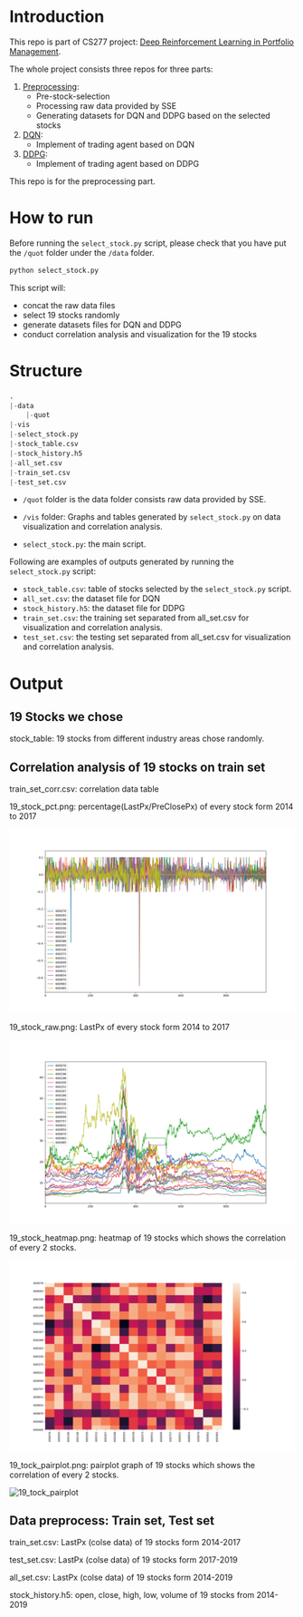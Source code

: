 # Introduction

This repo is part of CS277 project: [Deep Reinforcement Learning in Portfolio Management](https://wjie12.github.io/2020/01/19/RL4PM/).

The whole project consists three repos for three parts:

1. [Preprocessing](https://github.com/WJie12/autotrading_preprocessing):
    * Pre-stock-selection
    * Processing raw data provided by SSE
    * Generating datasets for DQN and DDPG based on the selected stocks
2. [DQN](https://github.com/WJie12/autotrading_DQN):
    * Implement of trading agent based on DQN
3. [DDPG](https://github.com/morningsky/CS277-Project-DRL-in-Portfolio-Management):
    * Implement of trading agent based on DDPG

This repo is for the preprocessing part.

# How to run

Before running the `select_stock.py` script, please check that you have put the `/quot` folder under the `/data` folder.

```python
python select_stock.py
```
This script will:
* concat the raw data files
* select 19 stocks randomly
* generate datasets files for DQN and DDPG 
* conduct correlation analysis and visualization for the 19 stocks 

# Structure
```python
.
|-data
    |-quot
|-vis
|-select_stock.py
|-stock_table.csv
|-stock_history.h5
|-all_set.csv
|-train_set.csv
|-test_set.csv
```

* `/quot` folder is the data folder consists raw data provided by SSE.

* `/vis` folder: Graphs and tables generated by `select_stock.py` on data visualization and correlation analysis.

* `select_stock.py`: the main script.

Following are examples of outputs generated by running the `select_stock.py` script:

* `stock_table.csv`: table of stocks selected by the `select_stock.py` script.
* `all_set.csv`: the dataset file for DQN
* `stock_history.h5`: the dataset file for DDPG
* `train_set.csv`: the training set separated from all_set.csv for visualization and correlation analysis.
* `test_set.csv`: the testing set separated from all_set.csv for visualization and correlation analysis.

# Output

## 19 Stocks we chose

stock_table: 19 stocks from different industry areas chose randomly.

## Correlation analysis of 19 stocks on train set

train_set_corr.csv: correlation data table 

19_stock_pct.png:  percentage(LastPx/PreClosePx) of every stock form 2014 to 2017

![19_stock_pct](vis/19_stock_pct.png)

19_stock_raw.png: LastPx of every stock form 2014 to 2017

![19_stock_raw](vis/19_stocks_raw.png)

19_stock_heatmap.png: heatmap of 19 stocks which shows the correlation of every 2 stocks. 

![19_stock_heatmap](vis/19_stocks_heatmap.png)

19_tock_pairplot.png: pairplot graph of 19 stocks which shows the correlation of every 2 stocks.

![19_tock_pairplot](vis/19_stocks_pairplot.png) 

## Data preprocess: Train set, Test set

train_set.csv:  LastPx (colse data) of 19 stocks form 2014-2017

test_set.csv:  LastPx (colse data) of 19 stocks form 2017-2019

all_set.csv: LastPx (colse data) of 19 stocks form 2014-2019

stock_history.h5: open, close, high, low, volume of 19 stocks from 2014-2019

